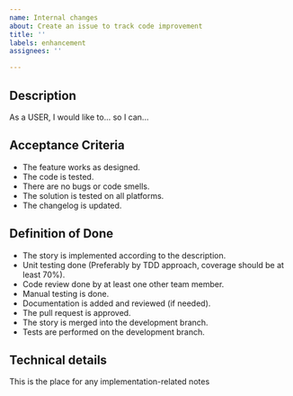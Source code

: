 ```yaml
---
name: Internal changes
about: Create an issue to track code improvement
title: ''
labels: enhancement
assignees: ''

---
```


## Description ##
As a USER, I would like to... so I can...

## Acceptance Criteria ##
- The feature works as designed.
- The code is tested.
- There are no bugs or code smells.
- The solution is tested on all platforms.
- The changelog is updated.

## Definition of Done ##
- The story is implemented according to the description.
- Unit testing done (Preferably by TDD approach, coverage should be at least 70%).
- Code review done by at least one other team member.
- Manual testing is done.
- Documentation is added and reviewed (if needed).
- The pull request is approved.
- The story is merged into the development branch.
- Tests are performed on the development branch.

## Technical details ##
This is the place for any implementation-related notes
